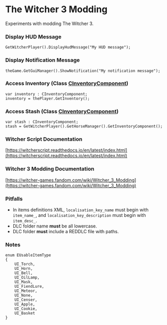 # The Witcher 3 Modding

Experiments with modding The Witcher 3.

### Display HUD Message

```
GetWitcherPlayer().DisplayHudMessage("My HUD message");
```

### Display Notification Message

```
theGame.GetGuiManager().ShowNotification("My notification message");
```

### Access Inventory (Class [CInventoryComponent](https://witcher-games.fandom.com/wiki/W3Class_CInventoryComponent))

```
var inventory : CInventoryComponent;
inventory = thePlayer.GetInventory();
```

### Access Stash (Class [CInventoryComponent](https://witcher-games.fandom.com/wiki/W3Class_CInventoryComponent))

```
var stash : CInventoryComponent;
stash = GetWitcherPlayer().GetHorseManager().GetInventoryComponent();
```

### Witcher Script Documentation

[https://witcherscript.readthedocs.io/en/latest/index.html](https://witcherscript.readthedocs.io/en/latest/index.html)

### Witcher 3 Modding Documentation

[https://witcher-games.fandom.com/wiki/Witcher_3_Modding](https://witcher-games.fandom.com/wiki/Witcher_3_Modding)

### Pitfalls

* In items definitions XML, `localisation_key_name` must begin with `item_name_`,
and `localisation_key_description` must begin with `item_desc_`.
* DLC folder name **must** be all lowercase.
* DLC folder **must** include a REDDLC file with paths.

### Notes

```
enum EUsableItemType
{
    UI_Torch,
    UI_Horn,
    UI_Bell,
    UI_OilLamp,
    UI_Mask,
    UI_FiendLure,
    UI_Meteor,
    UI_None,
    UI_Censer,
    UI_Apple,
    UI_Cookie,
    UI_Basket
}
```

